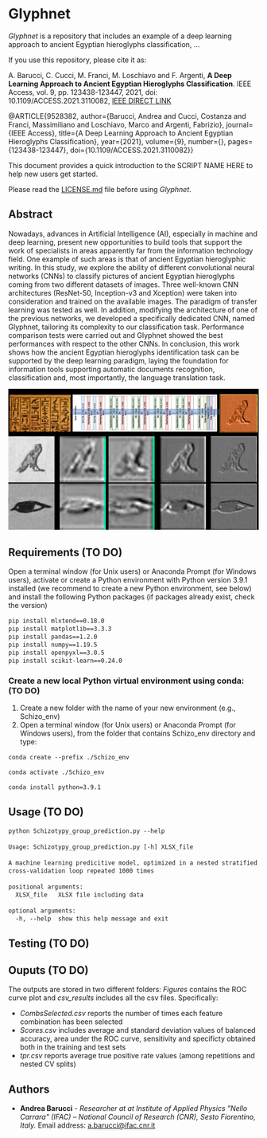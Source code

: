 # Glyphnet

*Glyphnet* is a repository that includes an example of a deep learning approach to ancient Egyptian hieroglyphs classification, ...

If you use this repository, please cite it as:

A. Barucci, C. Cucci, M. Franci, M. Loschiavo and F. Argenti, **A Deep Learning Approach to Ancient Egyptian Hieroglyphs Classification**. IEEE Access, vol. 9, pp. 123438-123447, 2021, doi: 10.1109/ACCESS.2021.3110082, [IEEE DIRECT LINK](https://ieeexplore.ieee.org/stamp/stamp.jsp?tp=&arnumber=9528382&isnumber=9312710)

@ARTICLE{9528382,  author={Barucci, Andrea and Cucci, Costanza and Franci, Massimiliano and Loschiavo, Marco and Argenti, Fabrizio},  journal={IEEE Access},   title={A Deep Learning Approach to Ancient Egyptian Hieroglyphs Classification},   year={2021},  volume={9},  number={},  pages={123438-123447},  doi={10.1109/ACCESS.2021.3110082}}

This document provides a quick introduction to the SCRIPT NAME HERE to help new users get started.  

Please read the [LICENSE.md](./LICENSE.md) file before using *Glyphnet*.

## Abstract
Nowadays, advances in Artificial Intelligence (AI), especially in machine and deep learning, present new opportunities to build tools that support the work of specialists in areas apparently far from the information technology field. One example of such areas is that of ancient Egyptian hieroglyphic writing. In this study, we explore the ability of different convolutional neural networks (CNNs) to classify pictures of ancient Egyptian hieroglyphs coming from two different datasets of images. Three well-known CNN architectures (ResNet-50, Inception-v3 and Xception) were taken into consideration and trained on the available images. The paradigm of transfer learning was tested as well. In addition, modifying the architecture of one of the previous networks, we developed a specifically dedicated CNN, named Glyphnet, tailoring its complexity to our classification task. Performance comparison tests were carried out and Glyphnet showed the best performances with respect to the other CNNs. In conclusion, this work shows how the ancient Egyptian hieroglyphs identification task can be supported by the deep learning paradigm, laying the foundation for information tools supporting automatic documents recognition, classification and, most importantly, the language translation task.

![plot](./Features2_running.png)
## Requirements (TO DO)

Open a terminal window (for Unix users) or Anaconda Prompt (for Windows users), activate or create a Python environment with Python version 3.9.1 installed (we recommend to create a new Python environment, see below) and install the following Python packages (if packages already exist, check the version)

```
pip install mlxtend==0.18.0
pip install matplotlib==3.3.3
pip install pandas==1.2.0
pip install numpy==1.19.5
pip install openpyxl==3.0.5
pip install scikit-learn==0.24.0
```


### Create a new local Python virtual environment using conda: (TO DO)
1. Create a new folder with the name of your new environment (e.g., Schizo_env)
2. Open a terminal window (for Unix users) or Anaconda Prompt (for Windows users), from the folder that contains Schizo_env directory and type:

```
conda create --prefix ./Schizo_env
```

```
conda activate ./Schizo_env
```

```
conda install python=3.9.1
```


## Usage (TO DO)

```
python Schizotypy_group_prediction.py --help

Usage: Schizotypy_group_prediction.py [-h] XLSX_file

A machine learning predicitive model, optimized in a nested stratified cross-validation loop repeated 1000 times

positional arguments:
  XLSX_file   XLSX file including data

optional arguments:
  -h, --help  show this help message and exit
```

## Testing (TO DO)

## Ouputs (TO DO)
The outputs are stored in two different folders: *Figures* contains the ROC curve plot and *csv\_results* includes all the csv files. Specifically:

* *CombsSelected.csv* reports the number of times each feature combination has been selected
* *Scores.csv* includes average and standard deviation values of balanced accuracy, area under the ROC curve, sensitivity and specificty obtained both in the training and test sets
* *tpr.csv* reports average true positive rate values (among repetitions and nested CV splits)

## Authors
* **Andrea Barucci** - *Researcher at at Institute of Applied Physics "Nello Carrara" (IFAC) – National Council of Research (CNR), Sesto Fiorentino, Italy.* Email address: <a.barucci@ifac.cnr.it>

